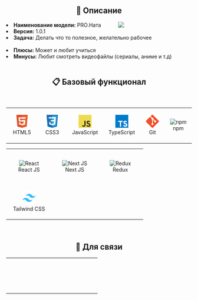 <body>
<br>

<h2 align="center">📇 Описание</h2>
<p>
<img src="https://i.pinimg.com/736x/34/49/f5/3449f5bb7b112d5a927acc63a6d655bf.jpg" width="200" align="right">
</p>
</div>

<li>
 <b>Наименование модели:</b> PRO.Ната</li>
<li>
<b>Версия:</b> 1.0.1
</li>
<li>
<b>Задача:</b> Делать что то полезное, желательно рабочее
</li>
<br>
<li>
<b>Плюсы:</b> Может и любит учиться
</li>
<li>
<b>Минусы:</b> Любит смотреть видеофайлы (сериалы, аниме и т.д)
</li>
<br>

<h2 align="center">📋 Базовый функционал</h2>
 <br>

<table width='100%' align="center">
  <tr>
  <td align="center" width="110" height="90">
        <img src="https://github.com/devicons/devicon/blob/master/icons/html5/html5-original.svg" width="36" height="36" alt="Html5" />
      <br>HTML5
    </td>
         <td align="center" width="110" height="90">
        <img src="https://github.com/devicons/devicon/blob/master/icons/css3/css3-original.svg" width="36" height="36" alt="css3" />
      <br>CSS3
    </td>
    <td align="center" width="110" height="90">
        <img src="https://raw.githubusercontent.com/devicons/devicon/1119b9f84c0290e0f0b38982099a2bd027a48bf1/icons/javascript/javascript-original.svg" width="36" height="36" alt="javascript" />
      <br>JavaScript
    </td>
    <td align="center" width="110" height="90">
        <img src="https://raw.githubusercontent.com/devicons/devicon/1119b9f84c0290e0f0b38982099a2bd027a48bf1/icons/typescript/typescript-original.svg" width="36" height="36" alt="typescript" />
      <br>TypeScript
    </td>
    <td align="center" width="110" height="90">
        <img src="https://raw.githubusercontent.com/devicons/devicon/1119b9f84c0290e0f0b38982099a2bd027a48bf1/icons/git/git-original.svg" width="36" height="36" alt="git" />
      <br>Git
    </td>
    <td align="center" width="110" height="90">
        <img src="https://brandeps.com/icon-download/N/Npm-icon-vector-05.svg" width="36" height="36" alt="npm" />
      <br>npm
    </td>
  </tr> 
</table>

<table width='100%' align="center">
  <tr>
   <td align="center" width="110" height="90">
        <img src="https://brandlogos.net/wp-content/uploads/2020/09/react-logo.png" width="36" height="36" alt="React" />
      <br>React JS
    </td>
     <td align="center" width="110" height="90">
        <img src="https://raw.githubusercontent.com/samfromaway/samfromaway/master/.github/images/nextjs.png" width="36" height="36" alt="Next JS" />
      <br>Next JS
    </td>
   <td align="center" width="110" height="90">
        <img src="https://cdn.worldvectorlogo.com/logos/redux.svg" width="36" height="36" alt="Redux" />
      <br>Redux
    </td>
  </tr> 
    <tr>
   <td align="center" width="110" height="90">
        <img src="./assets/tailwindcss-original.svg" width="36" height="36" alt="Tailwind" />
      <br>Tailwind CSS
    </td>
  </tr> 
</table>

<br>

<h2 align="center">📝 Для связи</h2>
<table width='100%' align="center">
    <tr>
        <td align="center" width="110" height="90">
            <a href="https://t.me/k0r1tsa" target="_blank">
             <img src="https://img.shields.io/badge/Telegram-2CA5E0?style=for-the-badge&logo=telegram&logoColor=white" alt="" />
           </a>
            <br>
        </td>
        <td align="center" width="110" height="90">
         <a href="mailto:naumonata@yandex.ru" target="_blank">
          <img src="https://img.shields.io/badge/Gmail-D14836?style=for-the-badge&logo=gmail&logoColor=white" alt="" />
         </a>
        </td>
    </tr>
</table>
